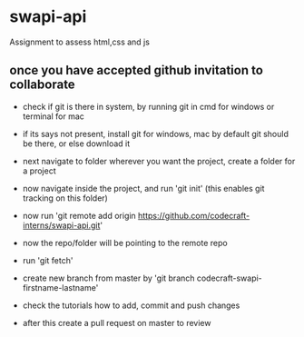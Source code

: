 # swapi-api
Assignment to assess html,css and js


## once you have accepted github invitation to collaborate

- check if git is there in system, by running git in cmd for windows or terminal for mac

- if its says not present, install git for windows, mac by default git should be there, or else download it

- next navigate to folder wherever you want the project, create a folder for a project

- now navigate inside the project, and run 'git init' (this enables git tracking on this folder)

- now run 'git remote add origin https://github.com/codecraft-interns/swapi-api.git'

- now the repo/folder will be pointing to the remote repo

- run 'git fetch'

- create new branch from master by 'git branch codecraft-swapi-firstname-lastname'
  
- check the tutorials how to add, commit and push changes

- after this create a pull request on master to review

